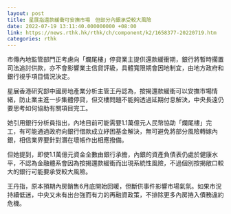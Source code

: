 ```yaml
---
layout: post
title: 星展指還款緩衝可安撫市場　但部分內銀承受較大風險
date: 2022-07-19 13:11:40.000000000 +08:00
link: https://news.rthk.hk/rthk/ch/component/k2/1658377-20220719.htm
categories: rthk
---
```


市傳內地監管部門正考慮向「爛尾樓」停貸業主提供還款緩衝期，銀行將暫時擱置司法追討供款，亦不會影響業主信貸評級，具體寬限期會因地制宜，由地方政府和銀行視乎項目情況決定。

星展香港研究部中國房地產業分析主管王丹認為，按揭還款緩衝可以安撫市場情緒，防止業主進一步集體停貸，但交樓問題不能夠透過延期付息解決，中央長遠仍要思考如何協助有關項目完工。

她引用銀行分析員指出，內地目前可能需要1.1萬億元人民幣協助「爛尾樓」完工，有可能通過政府向銀行借款成立紓困基金解決，無可避免將部分風險轉嫁內銀，相信業界要針對潛在壞帳作出相應撥備。

但她提到，即使1.1萬億元資金全數由銀行承擔，內銀的資產負債表仍處於健康水平，不認為金融體系會因為按揭還款緩衝而出現系統性風險，不過個別按揭敞口較大的銀行可能要承受較大風險。

王丹指，原本預期內房銷售6月底開始回暖，但斷供事件影響市場氣氛。如果市況持續低迷，中央又未有出台強而有力的再融資政策，不排除更多內房捲入債務違約危機。
